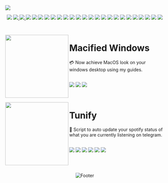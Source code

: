<img src="https://i.postimg.cc/7Y0M9ZmH/HEADERPROFILE.png">  

<p align="center">

  <img src="https://m3-markdown-badges.vercel.app/stars/6/2/runixe786/Macified-Windows">
  
  <a href="https://github.com/runixe786">
    <img src="https://ziadoua.github.io/m3-Markdown-Badges/badges/Github/github2.svg">
  </a>

  <a href="https://bit.ly/MaybeSahil">
    <img src="https://ziadoua.github.io/m3-Markdown-Badges/badges/MyPortfolio/myportfolio2.svg">
  </a>
  
  <img src="https://ziadoua.github.io/m3-Markdown-Badges/badges/Windows/windows2.svg">
  <img src="https://ziadoua.github.io/m3-Markdown-Badges/badges/Android/android2.svg">
  <img src="https://ziadoua.github.io/m3-Markdown-Badges/badges/Linux/linux2.svg">
  <img src="https://ziadoua.github.io/m3-Markdown-Badges/badges/iOS/ios1.svg">
  <img src="https://ziadoua.github.io/m3-Markdown-Badges/badges/Debian/debian2.svg">
  <img src="https://ziadoua.github.io/m3-Markdown-Badges/badges/Ubuntu/ubuntu1.svg">
  <img src="https://ziadoua.github.io/m3-Markdown-Badges/badges/Gmail/gmail1.svg">
  <img src="https://ziadoua.github.io/m3-Markdown-Badges/badges/Discord/discord2.svg">
  <img src="https://ziadoua.github.io/m3-Markdown-Badges/badges/Twitter/twitter2.svg">
  <img src="https://ziadoua.github.io/m3-Markdown-Badges/badges/LinkedIn/linkedin1.svg">
  <img src="https://ziadoua.github.io/m3-Markdown-Badges/badges/Javascript/javascript3.svg">
  <img src="https://ziadoua.github.io/m3-Markdown-Badges/badges/BuyMeACoffee/buymeacoffee3.svg">
  <img src="https://ziadoua.github.io/m3-Markdown-Badges/badges/PayPal/paypal1.svg">
  <img src="https://ziadoua.github.io/m3-Markdown-Badges/badges/Sponsor/sponsor1.svg">
  <img src="https://ziadoua.github.io/m3-Markdown-Badges/badges/Chrome/chrome2.svg">
  <img src="https://ziadoua.github.io/m3-Markdown-Badges/badges/Heroku/heroku2.svg">
  <img src="https://ziadoua.github.io/m3-Markdown-Badges/badges/Figma/figma2.svg">
  <img src="https://ziadoua.github.io/m3-Markdown-Badges/badges/Dribble/dribble1.svg">
  <img src="https://ziadoua.github.io/m3-Markdown-Badges/badges/Illustrator/illustrator2.svg">
  <img src="https://ziadoua.github.io/m3-Markdown-Badges/badges/Photoshop/photoshop1.svg">
  <img src="https://ziadoua.github.io/m3-Markdown-Badges/badges/BuyMeACoffee/buymeacoffee3.svg">
  <img src="https://ziadoua.github.io/m3-Markdown-Badges/badges/Spotify/spotify3.svg">
</p>

<br>

<p>
  <a href="https://github.com/runixe786/Macified-Windows"><img src="https://i.postimg.cc/SsDrqKTR/ZCARD.png" height="200px" align="left"></a>
  <h1>Macified Windows</h1>
  💳 Now achieve MacOS look on your windows desktop using my guides.
  <br><br>
  <p>
    <img src="https://m3-markdown-badges.vercel.app/stars/9/2/runixe786/Macified-Windows">
    <img src="https://ziadoua.github.io/m3-Markdown-Badges/badges/Windows/windows2.svg">
    <img src="https://ziadoua.github.io/m3-Markdown-Badges/badges/macOS/macos3.svg">
  </p>
</p>

<br>

<p>
  <a href="https://github.com/runixe786/Tunify"><img src="https://i.postimg.cc/GtzzX3ct/MARKDOWNBADGES.png" height="200px" align="left"></a>
  <h1>Tunify</h1>
  🏅 Script to auto update your spotify status of what you are currently listening on telegram.
  <br><br>
  <p>
    <img src="https://m3-markdown-badges.vercel.app/stars/9/1/runixe786/Tunify">
    <img src="https://ziadoua.github.io/m3-Markdown-Badges/badges/Android/android3.svg">
    <img src="https://ziadoua.github.io/m3-Markdown-Badges/badges/Windows/windows1.svg">
    <img src="https://ziadoua.github.io/m3-Markdown-Badges/badges/macOS/macos1.svg">
    <img src="https://ziadoua.github.io/m3-Markdown-Badges/badges/Linux/linux2.svg">
    <img src="https://ziadoua.github.io/m3-Markdown-Badges/badges/Javascript/javascript3.svg">
  </p>
</p>

<br>
<br>
 
<p align="center">  
  <picture>
    <source media="(prefers-color-scheme: dark)" srcset="https://i.postimg.cc/KzPKjBNn/footer-Dark.png">
    <source media="(prefers-color-scheme: light)" srcset="https://i.postimg.cc/C5wRq5P9/footer-Light.png">
    <img alt="Footer" src="https://i.postimg.cc/KzPKjBNn/footer-Dark.png">
  </picture>
</p>

